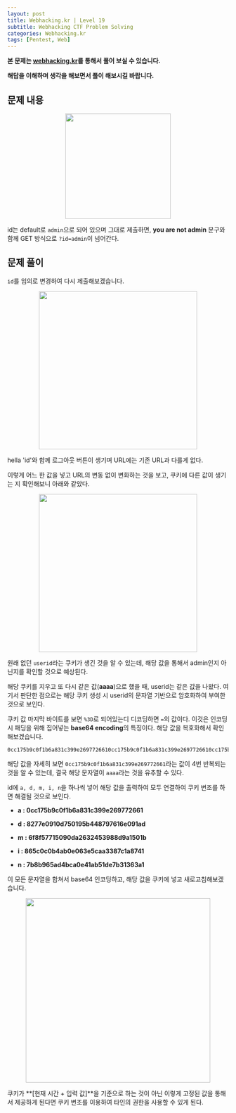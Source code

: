 ```yaml
---
layout: post
title: Webhacking.kr | Level 19
subtitle: Webhacking CTF Problem Solving
categories: Webhacking.kr
tags: [Pentest, Web]
---
```


**본 문제는 [webhacking.kr](https://webhacking.kr)를 통해서 풀어 보실 수 있습니다.**

**해답을 이해하며 생각을 해보면서 풀이 해보시길 바랍니다.**

## 문제 내용

<p align="center">
<img src ="https://user-images.githubusercontent.com/78135526/201305763-90e1d65b-61ae-4a64-9fe0-36def1d3ec99.jpg" width = 240> 
</p>

id는 default로 `admin`으로 되어 있으며 그대로 제출하면, **you are not admin** 문구와 함께 GET 방식으로 `?id=admin`이 넘어간다.

## 문제 풀이

`id`를 임의로 변경하여 다시 제출해보겠습니다.

<p align="center">
<img src ="https://user-images.githubusercontent.com/78135526/204970482-dc61066d-e640-49eb-a60f-03b391484df7.jpg" width = 360> 
</p>

hella 'id'와 함께 로그아웃 버튼이 생기며 URL에는 기존 URL과 다를게 없다.

이렇게 어느 한 값을 넣고 URL의 변동 없이 변화하는 것을 보고, 쿠키에 다른 값이 생기는 지 확인해보니 아래와 같았다.

<p align="center">
<img src ="https://user-images.githubusercontent.com/78135526/204970671-d0047a2c-5552-4a57-8d68-6f86055733c4.jpg" width = 360> 
</p>

원래 없던 `userid`라는 쿠키가 생긴 것을 알 수 있는데, 해당 값을 통해서 admin인지 아닌지를 확인할 것으로 예상된다.

해당 쿠키를 지우고 또 다시 같은 값(**aaaa**)으로 했을 때, userid는 같은 값을 나왔다. 여기서 판단한 점으로는 해당 쿠키 생성 시 userid의 문자열 기반으로 암호화하여 부여한 것으로 보인다.

쿠키 값 마지막 바이트를 보면 `%3D`로 되어있는디 디코딩하면 `=`의 값이다. 이것은 인코딩 시 패딩을 위해 집어넣는 **base64 encoding**의 특징이다. 해당 값을 복호화해서 확인해보겠습니다.

```
0cc175b9c0f1b6a831c399e2697726610cc175b9c0f1b6a831c399e2697726610cc175b9c0f1b6a831c399e2697726610cc175b9c0f1b6a831c399e269772661
```

해당 값을 자세히 보면 `0cc175b9c0f1b6a831c399e269772661`라는 값이 4번 반복되는 것을 알 수 있는데, 결국 해당 문자열이 `aaaa`라는 것을 유추할 수 있다.

id에 `a, d, m, i, n`을 하나씩 넣어 해당 값을 출력하여 모두 연결하여 쿠키 변조를 하면 해결될 것으로 보인다.

* **a : 0cc175b9c0f1b6a831c399e269772661**

* **d : 8277e0910d750195b448797616e091ad**

* **m : 6f8f57715090da2632453988d9a1501b**

* **i : 865c0c0b4ab0e063e5caa3387c1a8741**

* **n : 7b8b965ad4bca0e41ab51de7b31363a1**

이 모든 문자열을 합쳐서 base64 인코딩하고, 해당 값을 쿠키에 넣고 새로고침해보겠습니다.

<p align="center">
<img src ="https://user-images.githubusercontent.com/78135526/204973904-1a3d99ac-71a3-4359-b53d-840707c6d04a.jpg" width = 420> 
</p>

쿠키가 **[현재 시간 + 입력 값]**을 기준으로 하는 것이 아닌 이렇게 고정된 값을 통해서 제공하게 된다면 쿠키 변조를 이용하여 타인의 권한을 사용할 수 있게 된다.
